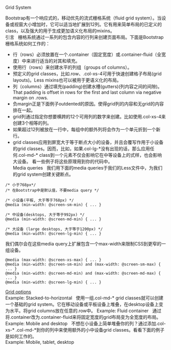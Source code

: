 Grid System

Bootstrap有一个响应式的，移动优先的流式栅格系统（fluid grid system）。当设备或视窗大小增加时，它可以适当地扩展到12列。它有用来简单布局的已定义的class，以及强大的用于生成更加语义化布局的mixins。  
引言  
栅格系统通过一系列的包含内容的行列来创建页面布局。下面是Bootstrap栅格系统如何工作的：  
+ 行（rows）必须放置在一个.container（固定宽度）或.container-fluid（全宽度）中来进行适当的对其和填充。
+ 使用行（rows）来创建水平的列组（groups of columns）。
+ 预定义的grid classes，比如.row、.col-xs-4可用于快速创建格子布局(grid layouts)。Less mixins也可以被用于更语义化的布局。
+ 列（columns）通过填充(padding)创建水槽(gutters)(列内容之间的间隙)。That padding is offset in rows for the first and last column via negative margin on .rows.
+ 负margin正是下面例子outdented的原因。使得grid列的内容和无grid的内容排在一起。
+ grid列通过指定你想要横跨的12个可用列的数字来创建。比如使用.col-xs-4来创建3个相等的列。
+ 如果超过12列被放在一行中，每组中的额外列将会作为一个单元折到一个新行。
+ grid classes应用到屏宽大于等于断点大小的设备，并且会覆写作用于小设备的grid classes。因而，比如，如果.col-lg-\*没有出现的话，那么应用任何.col-md-\* class到一个元素不仅会影响它在中等设备上的式样，也会影响大设备。
看一些例子将这些原理用到你的代码中。  
Media queries  
我们用下面的media queries于我们的Less文件中，为我们的grid system创建关键断点。
```
/* 小于768px*/
/* 在Bootstrap中是默认值，不要media query */

/* 小设备(平板, 大于等于768px) */
@media (min-width: @screen-sm-min) { ... }

/* 中设备(desktops, 大于等于992px) */
@media (min-width: @screen-md-min) { ... }

/* 大设备 (large desktops, 大于等于1200px) */
@media (min-width: @screen-lg-min) { ... }
```
我们偶尔会在这些media query上扩展包含一个max-width来限制CSS到更窄的一组设备。
```
@media (max-width: @screen-xs-max) { ... }
@media (min-width: @screen-sm-min) and (max-width: @screen-sm-max) { ... }
@media (min-width: @screen-md-min) and (max-width: @screen-md-max) { ... }
@media (min-width: @screen-lg-min) { ... }
```
[Grid options](https://bootstrapdocs.com/v3.3.6/docs/css/#grid-options)  
Example: Stacked-to-horizontal  
使用一组.col-md-* grid classes就可以创建一个基础的grid system。它在移动设备或平板设备上堆叠，在desktop设备上变为水平。将grid columns放在任意的.row中。
Example: Fluid container  
通过将.container改为.container-fluid来将固定宽度的grid布局变为全宽度的布局。  
Example: Mobile and desktop  
不想在小设备上简单堆叠你的列？通过添加.col-xs-\* .col-md-\*到你的列中来使用额外的小中设备grid classes。看看下面的例子是如何工作的。  
Example: Mobile, tablet, desktop  





